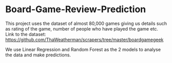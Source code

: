 # Board-Game-Review-Prediction



This project uses the dataset of almost 80,000 games giving us details such as rating of the game, number of people who have played the game etc. 
Link to the dataset:
https://github.com/ThaWeatherman/scrapers/tree/master/boardgamegeek


We use Linear Regression and Random Forest as the 2 models to analyse the data and make predictions.
